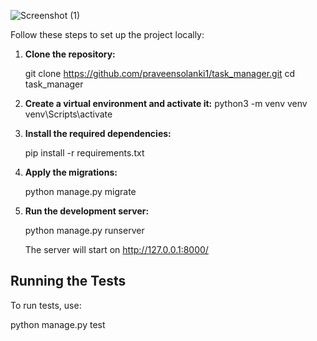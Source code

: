 ![Screenshot (1)](https://github.com/user-attachments/assets/e215f411-94be-4747-894f-56c17d96ed59)

Follow these steps to set up the project locally:
1. **Clone the repository:**

    git clone https://github.com/praveensolanki1/task_manager.git
    cd task_manager
    
2. **Create a virtual environment and activate it:**
    python3 -m venv venv
    venv\Scripts\activate
    
3. **Install the required dependencies:**

    pip install -r requirements.txt

4. **Apply the migrations:**
   
    python manage.py migrate
   
5. **Run the development server:**

    python manage.py runserver

    The server will start on http://127.0.0.1:8000/

## Running the Tests

To run tests, use:

python manage.py test
